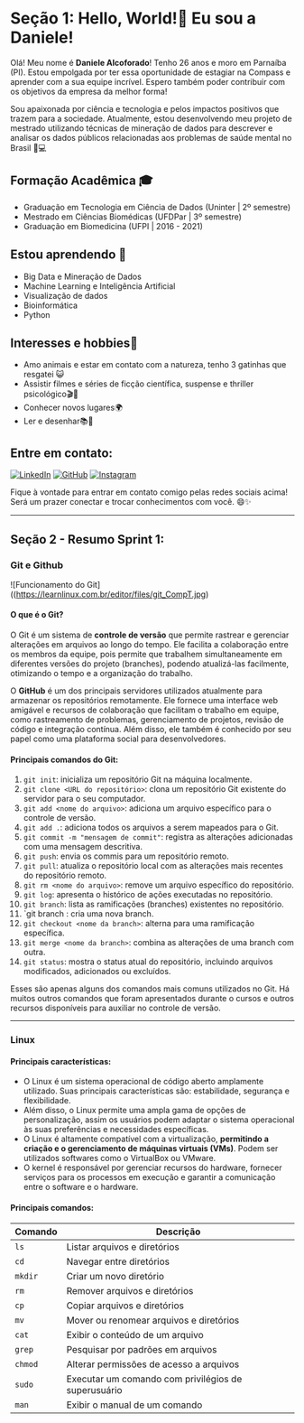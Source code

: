# Seção 1: Hello, World!👋 Eu sou a Daniele!

Olá! Meu nome é **Daniele Alcoforado**! Tenho 26 anos e moro em Parnaíba (PI).
Estou empolgada por ter essa oportunidade de estagiar na Compass e aprender com a sua equipe incrível. Espero também poder contribuir com os objetivos da empresa da melhor forma!

Sou apaixonada por ciência e tecnologia e pelos impactos positivos que trazem para a sociedade.
Atualmente, estou desenvolvendo meu projeto de mestrado utilizando técnicas de mineração de dados para descrever e analisar os dados públicos relacionadas aos problemas de saúde mental no Brasil 🧠💻 

## Formação Acadêmica 🎓

- Graduação em Tecnologia em Ciência de Dados (Uninter | 2º semestre)
- Mestrado em Ciências Biomédicas (UFDPar | 3º semestre)
- Graduação em Biomedicina (UFPI | 2016 - 2021)

## Estou aprendendo 🌱

- Big Data e Mineração de Dados
- Machine Learning e Inteligência Artificial
- Visualização de dados
- Bioinformática
- Python

## Interesses e hobbies🌟

- Amo animais e estar em contato com a natureza, tenho 3 gatinhas que resgatei 😺
- Assistir filmes e séries de ficção científica, suspense e thriller psicológico🎬🍿
- Conhecer novos lugares🌍
- Ler e desenhar📚🎨

## Entre em contato: 
[![LinkedIn](https://img.shields.io/badge/LinkedIn-Daniele-blue?logo=linkedin&style=social)](https://www.linkedin.com/in/daniele-alcoforado-costa-55aa06205/)
[![GitHub](https://img.shields.io/github/followers/Daniele?label=GitHub&style=social)](https://github.com/DanieleAlcoforado)
[![Instagram](https://img.shields.io/badge/Instagram-%40danielealcoforado-%23E4405F?logo=instagram&logoColor=white)](https://www.instagram.com/danielealcoforado/)

Fique à vontade para entrar em contato comigo pelas redes sociais acima! Será um prazer conectar e trocar conhecimentos com você. 😄✨

---

## Seção 2 - Resumo Sprint 1: 

### Git e Github
![Funcionamento do Git]((https://learnlinux.com.br/editor/files/git_CompT.jpg)

#### O que é o Git?

O Git é um sistema de **controle de versão** que permite rastrear e gerenciar alterações em arquivos ao longo do tempo.
Ele facilita a colaboração entre os membros da equipe, pois permite que trabalhem simultaneamente em diferentes versões do projeto (branches), podendo atualizá-las facilmente, otimizando o tempo e a organização do trabalho.

O **GitHub** é um dos principais servidores utilizados atualmente para armazenar os repositórios remotamente. Ele fornece uma interface web amigável e recursos de colaboração que facilitam o trabalho em equipe, como rastreamento de problemas, gerenciamento de projetos, revisão de código e integração contínua. Além disso, ele também é conhecido por seu papel como uma plataforma social para desenvolvedores.

#### Principais comandos do Git:

1. `git init`: inicializa um repositório Git na máquina localmente.
2. `git clone <URL do repositório>`: clona um repositório Git existente do servidor para o seu computador.
3. `git add <nome do arquivo>`: adiciona um arquivo específico para o controle de versão.
4. `git add .`: adiciona todos os arquivos a serem mapeados para o Git.
5. `git commit -m "mensagem de commit"`: registra as alterações adicionadas com uma mensagem descritiva.
6. `git push`: envia os commis para um repositório remoto.
7. `git pull`: atualiza o repositório local com as alterações mais recentes do repositório remoto.
8. `git rm <nome do arquivo>`: remove um arquivo específico do repositório.
9. `git log`: apresenta o histórico de ações executadas no repositório. 
10. `git branch`: lista as ramificações (branches) existentes no repositório.
11. `git branch <nome da nova branch>: cria uma nova branch.
12. `git checkout <nome da branch>`: alterna para uma ramificação específica.
13. `git merge <nome da branch>`: combina as alterações de uma branch com outra.
14. `git status`: mostra o status atual do repositório, incluindo arquivos modificados, adicionados ou excluídos.

Esses são apenas alguns dos comandos mais comuns utilizados no Git. Há muitos outros comandos que foram apresentados durante o cursos e outros recursos disponíveis para auxiliar no controle de versão.

---

### Linux

#### Principais características:
- O Linux é um sistema operacional de código aberto amplamente utilizado. Suas principais características são: estabilidade, segurança e flexibilidade.
- Além disso, o Linux permite uma ampla gama de opções de personalização, assim os usuários podem adaptar o sistema operacional às suas preferências e necessidades específicas.
- O Linux é altamente compatível com a virtualização, **permitindo a criação e o gerenciamento de máquinas virtuais (VMs)**. Podem ser utilizados softwares como o VirtualBox ou VMware.
- O kernel é responsável por gerenciar recursos do hardware, fornecer serviços para os processos em execução e garantir a comunicação entre o software e o hardware.

#### Principais comandos:
| Comando   | Descrição                                   |
|-----------|---------------------------------------------|
| `ls`      | Listar arquivos e diretórios                |
| `cd`      | Navegar entre diretórios                    |
| `mkdir`   | Criar um novo diretório                     |
| `rm`      | Remover arquivos e diretórios               |
| `cp`      | Copiar arquivos e diretórios                |
| `mv`      | Mover ou renomear arquivos e diretórios     |
| `cat`     | Exibir o conteúdo de um arquivo             |
| `grep`    | Pesquisar por padrões em arquivos           |
| `chmod`   | Alterar permissões de acesso a arquivos      |
| `sudo`    | Executar um comando com privilégios de superusuário |
| `man`     | Exibir o manual de um comando               |



